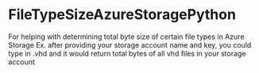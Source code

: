 # FileTypeSizeAzureStoragePython

For helping with determining total byte size of certain file types in Azure Storage
Ex. after providing your storage account name and key, you could type in .vhd and it would return total bytes of all vhd files in your storage account
